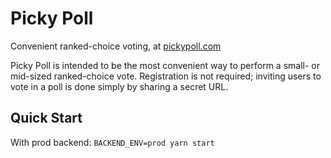 # Picky Poll
Convenient ranked-choice voting, at [pickypoll.com](pickypoll.com)

Picky Poll is intended to be the most convenient way to perform a small- or
mid-sized ranked-choice vote. Registration is not required; inviting users to
vote in a poll is done simply by sharing a secret URL.

## Quick Start
With prod backend: `BACKEND_ENV=prod yarn start`
